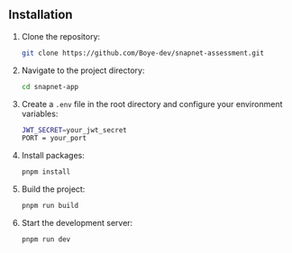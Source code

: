 ## Installation

1. Clone the repository:
   ```bash
   git clone https://github.com/Boye-dev/snapnet-assessment.git
   ```
   
2. Navigate to the project directory:
   ```bash
   cd snapnet-app
   ```
   
3. Create a `.env` file in the root directory and configure your environment variables:

    ```bash
    JWT_SECRET=your_jwt_secret
    PORT = your_port
    ```
    
4. Install packages:

    ```bash
    pnpm install
    ```
    
5. Build the project:

    ```bash
    pnpm run build
    ```


6. Start the development server:
    ```bash
    pnpm run dev
    ```
